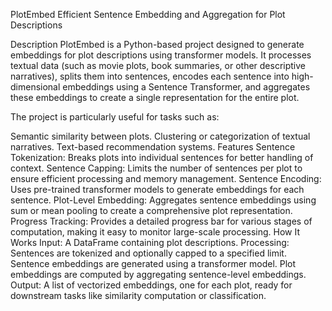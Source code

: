 PlotEmbed
Efficient Sentence Embedding and Aggregation for Plot Descriptions

Description
PlotEmbed is a Python-based project designed to generate embeddings for plot descriptions using transformer models. It processes textual data (such as movie plots, book summaries, or other descriptive narratives), splits them into sentences, encodes each sentence into high-dimensional embeddings using a Sentence Transformer, and aggregates these embeddings to create a single representation for the entire plot.

The project is particularly useful for tasks such as:

Semantic similarity between plots.
Clustering or categorization of textual narratives.
Text-based recommendation systems.
Features
Sentence Tokenization: Breaks plots into individual sentences for better handling of context.
Sentence Capping: Limits the number of sentences per plot to ensure efficient processing and memory management.
Sentence Encoding: Uses pre-trained transformer models to generate embeddings for each sentence.
Plot-Level Embedding: Aggregates sentence embeddings using sum or mean pooling to create a comprehensive plot representation.
Progress Tracking: Provides a detailed progress bar for various stages of computation, making it easy to monitor large-scale processing.
How It Works
Input: A DataFrame containing plot descriptions.
Processing:
Sentences are tokenized and optionally capped to a specified limit.
Sentence embeddings are generated using a transformer model.
Plot embeddings are computed by aggregating sentence-level embeddings.
Output: A list of vectorized embeddings, one for each plot, ready for downstream tasks like similarity computation or classification.

